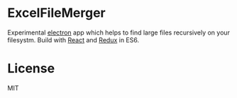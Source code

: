 # ExcelFileMerger

Experimental [electron](http://electron.atom.io/) app which helps to find large files recursively on your filesystm. Build with [React](https://facebook.github.io/react/) and [Redux](https://github.com/rackt/redux) in ES6.

# License
MIT
